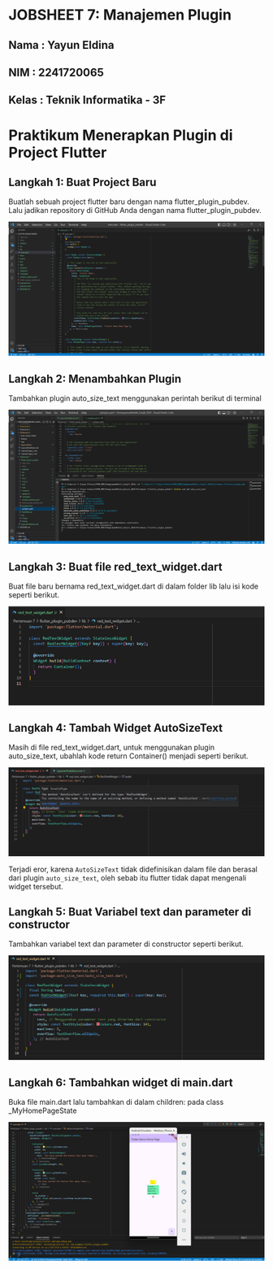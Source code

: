 # **JOBSHEET 7: Manajemen Plugin**

## Nama     : Yayun Eldina
## NIM      : 2241720065
## Kelas    : Teknik Informatika - 3F

# **Praktikum Menerapkan Plugin di Project Flutter**
## **Langkah 1: Buat Project Baru**
Buatlah sebuah project flutter baru dengan nama flutter_plugin_pubdev. Lalu jadikan repository di GitHub Anda dengan nama flutter_plugin_pubdev.

<img src="img/l1.png">

## **Langkah 2: Menambahkan Plugin**
Tambahkan plugin auto_size_text menggunakan perintah berikut di terminal

<img src="img/l2.png">

## **Langkah 3: Buat file red_text_widget.dart**
Buat file baru bernama red_text_widget.dart di dalam folder lib lalu isi kode seperti berikut.

<img src="img/l3.png">

## **Langkah 4: Tambah Widget AutoSizeText**
Masih di file red_text_widget.dart, untuk menggunakan plugin auto_size_text, ubahlah kode return Container() menjadi seperti berikut.

<img src="img/l4,.png">

Terjadi eror, karena `AutoSizeText` tidak didefinisikan dalam file dan berasal dari plugin `auto_size_text`, oleh sebab itu flutter tidak dapat mengenali widget tersebut.

## **Langkah 5: Buat Variabel text dan parameter di constructor**
Tambahkan variabel text dan parameter di constructor seperti berikut.

<img src="img/l5.png">

## **Langkah 6: Tambahkan widget di main.dart**
Buka file main.dart lalu tambahkan di dalam children: pada class _MyHomePageState

<img src="img/l6.png">